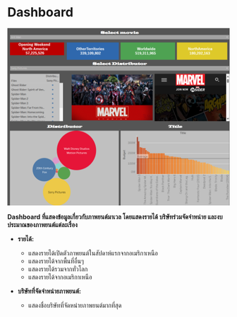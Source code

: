 # Dashboard
![dashboard](img/Dashboard.png)

**Dashboard ที่แสดงข้อมูลเกี่ยวกับภาพยนต์มาเวล โดยแสดงรายได้ บริษัทร่วมจัดจำหน่าย และงบประมาณของภาพยนต์แต่ละเรื่อง**
- **รายได้:**
  - แสดงรายได้เปิดตัวภาพยนต์ในสัปดาห์แรกจากอเมริกาเหนือ
  - แสดงรายได้จากพื้นที่อื่นๆ
  - แสดงรายได้รวมจากทั่วโลก
  - แสดงรายได้จากอเมริกาเหนือ
 
- **บริษัทที่จัดจำหน่ายภาพยนต์:**
  - แสดงชื่อบริษัทที่จัดหน่ายภาพยนต์มากที่สุด
